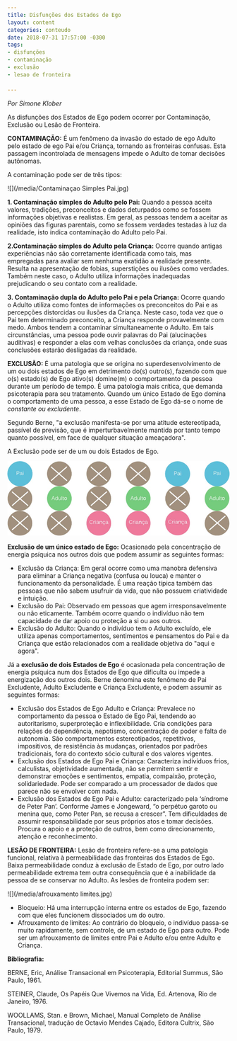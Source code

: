 ```yaml
---
title: Disfunções dos Estados de Ego
layout: content
categories: conteudo
date: 2018-07-31 17:57:00 -0300
tags:
- disfunções
- contaminação
- exclusão
- lesao de fronteira

---
```

_Por Simone Klober_

As disfunções dos Estados de Ego podem ocorrer por Contaminação, Exclusão ou Lesão de Fronteira.

**CONTAMINAÇÃO:** É um fenômeno da invasão do estado de ego Adulto pelo estado de ego Pai e/ou Criança, tornando as fronteiras confusas. Esta passagem incontrolada de mensagens impede o Adulto de tomar decisões autônomas.

A contaminação pode ser de três tipos:

![](/media/Contaminaçao Simples Pai.jpg)

**1. Contaminação simples do Adulto pelo Pai:** Quando a pessoa aceita valores, tradições, preconceitos e dados deturpados como se fossem informações objetivas e realistas. Em geral, as pessoas tendem a aceitar as opiniões das figuras parentais, como se fossem verdades testadas à luz da realidade, isto indica contaminação do Adulto pelo Pai.

**2.Contaminação simples do Adulto pela Criança:** Ocorre quando antigas experiências não são corretamente identificada como tais, mas empregadas para avaliar sem nenhuma exatidão a realidade presente. Resulta na apresentação de fobias, superstições ou ilusões como verdades. Também neste caso, o Adulto utiliza informações inadequadas prejudicando o seu contato com a realidade.

**3. Contaminação dupla do Adulto pelo Pai e pela Criança:** Ocorre quando o Adulto utiliza como fontes de informações os preconceitos do Pai e as percepções distorcidas ou ilusões da Criança. Neste caso, toda vez que o Pai tem determinado preconceito, a Criança responde provavelmente com medo. Ambos tendem a contaminar simultaneamente o Adulto. Em tais circunstâncias, uma pessoa pode ouvir palavras do Pai (alucinações auditivas) e responder a elas com velhas conclusões da criança, onde suas conclusões estarão desligadas da realidade.

**EXCLUSÃO:** É uma patologia que se origina no superdesenvolvimento de um ou dois estados de Ego em detrimento do(s) outro(s), fazendo com que o(s) estado(s) de Ego ativo(s) domine(m) o comportamento da pessoa durante um período de tempo. É uma patologia mais crítica, que demanda psicoterapia para seu tratamento. Quando um único Estado de Ego domina o comportamento de uma pessoa, a esse Estado de Ego dá-se o nome de _constante ou excludente_.

Segundo Berne, "a exclusão manifesta-se por uma atitude estereotipada, passível de previsão, que é imperturbavelmente mantida por tanto tempo quanto possível, em face de qualquer situação ameaçadora".

A Exclusão pode ser de um ou dois Estados de Ego.

![](/media/Exclusao.jpg)

**Exclusão de um único estado de Ego:** Ocasionado pela concentração de energia psíquica nos outros dois que podem assumir as seguintes formas:

* Exclusão da Criança: Em geral ocorre como uma manobra defensiva para eliminar a Criança negativa (confusa ou louca) e manter o funcionamento da personalidade. É uma reação típica também das pessoas que não sabem usufruir da vida, que não possuem criatividade e intuição.
* Exclusão do Pai: Observado em pessoas que agem irresponsavelmente ou não eticamente. Também ocorre quando o indivíduo não tem capacidade de dar apoio ou proteção a si ou aos outros.
* Exclusão do Adulto: Quando o indivíduo tem o Adulto excluído, ele utiliza apenas comportamentos, sentimentos e pensamentos do Pai e da Criança que estão relacionados com a realidade objetiva do "aqui e agora".

Já a **exclusão de dois Estados de Ego** é ocasionada pela concentração de energia psíquica num dos Estados de Ego que dificulta ou impede a energização dos outros dois. Berne denomina este fenômeno de Pai Excludente, Adulto Excludente e Criança Excludente, e podem assumir as seguintes formas:

* Exclusão dos Estados de Ego Adulto e Criança: Prevalece no comportamento da pessoa o Estado de Ego Pai, tendendo ao autoritarismo, superproteção e inflexibilidade. Cria condições para relações de dependência, nepotismo, concentração de poder e falta de autonomia. São comportamentos estereotipados, repetitivos, impositivos, de resistência às mudanças, orientados por padrões tradicionais, fora do contexto sócio cultural e dos valores vigentes.
* Exclusão dos Estados de Ego Pai e Criança: Caracteriza indivíduos frios, calculistas, objetividade aumentada, não se permitem sentir e demonstrar emoções e sentimentos, empatia, compaixão, proteção, solidariedade. Pode ser comparado a um processador de dados que parece não se envolver com nada.
* Exclusão dos Estados de Ego Pai e Adulto: caracterizado pela ‘síndrome de Peter Pan’. Conforme James e Jongeward, “o perpétuo garoto ou menina que, como Peter Pan, se recusa a crescer”. Tem dificuldades de assumir responsabilidade por seus próprios atos e tomar decisões. Procura o apoio e a proteção de outros, bem como direcionamento, atenção e reconhecimento.

**LESÃO DE FRONTEIRA:** Lesão de fronteira refere-se a uma patologia funcional, relativa à permeabilidade das fronteiras dos Estados de Ego. Baixa permeabilidade conduz à exclusão de Estado de Ego, por outro lado permeabilidade extrema tem outra consequência que é a inabilidade da pessoa de se conservar no Adulto. As lesões de fronteira podem ser:

![](/media/afrouxamento limites.jpg)

* Bloqueio: Há uma interrupção interna entre os estados de Ego, fazendo com que eles funcionem dissociados um do outro.
* Afrouxamento de limites: Ao contrário do bloqueio, o indivíduo passa-se muito rapidamente, sem controle, de um estado de Ego para outro. Pode ser um afrouxamento de limites entre Pai e Adulto e/ou entre Adulto e Criança.

**Bibliografia:**

BERNE, Eric, Análise Transacional em Psicoterapia, Editorial Summus, São Paulo, 1961.

STEINER, Claude, Os Papéis Que Vivemos na Vida, Ed. Artenova, Rio de Janeiro, 1976.

WOOLLAMS, Stan. e Brown, Michael, Manual Completo de Análise Transacional, tradução de Octavio Mendes Cajado, Editora Cultrix, São Paulo, 1979.